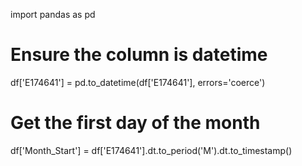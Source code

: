 import pandas as pd

# Ensure the column is datetime
df['E174641'] = pd.to_datetime(df['E174641'], errors='coerce')

# Get the first day of the month
df['Month_Start'] = df['E174641'].dt.to_period('M').dt.to_timestamp()
